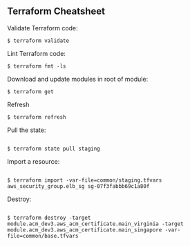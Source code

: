 ## Terraform Cheatsheet

Validate Terraform code:
```
$ terraform validate
```

Lint Terraform code:
```
$ terraform fmt -ls
```

Download and update modules in root of module:
```
$ terraform get
```

Refresh

```
$ terraform refresh

```

Pull the state:

```

$ terraform state pull staging

```

Import a resource:

```

$ terraform import -var-file=common/staging.tfvars aws_security_group.elb_sg sg-07f3fabbb69c1a80f

```

Destroy:

```

$ terraform destroy -target module.acm_dev3.aws_acm_certificate.main_virginia -target module.acm_dev3.aws_acm_certificate.main_singapore -var-file=common/base.tfvars

```


